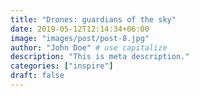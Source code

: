 ```yaml
---
title: "Drones: guardians of the sky"
date: 2019-05-12T12:14:34+06:00
image: "images/post/post-8.jpg"
author: "John Doe" # use capitalize
description: "This is meta description."
categories: ["inspire"]
draft: false
---
```

